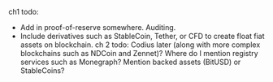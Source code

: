 ch1 todo:
- Add in proof-of-reserve somewhere. Auditing.
- Include derivatives such as StableCoin, Tether, or CFD to create float fiat assets on blockchain.
ch 2 todo:
Codius later (along with more complex blockchains such as NDCoin and Zennet)? Where do I mention registry services such as Monegraph? Mention backed assets (BitUSD) or StableCoins?


